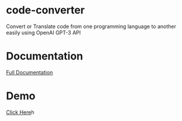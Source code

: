 # code-converter
Convert or Translate code from one programming language to another easily using OpenAI GPT-3 API

# Documentation <br>

<a href="https://www.shawonruet.com/2023/03/build-code-converter-application-using.html">Full Documentation</a>

# Demo

<a href="https://www.youtube.com/watch?v=dfaaIjZzW1s">Click Here</a>h
